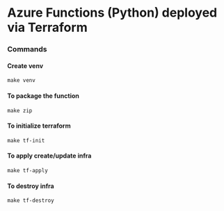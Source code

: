 # Azure Functions (Python) deployed via Terraform

### Commands

#### Create venv

```commandline
make venv
```

#### To package the function

```shell
make zip
```

#### To initialize terraform

```shell
make tf-init
```

#### To apply create/update infra

```shell
make tf-apply
```

#### To destroy infra

```shell
make tf-destroy
``` 
